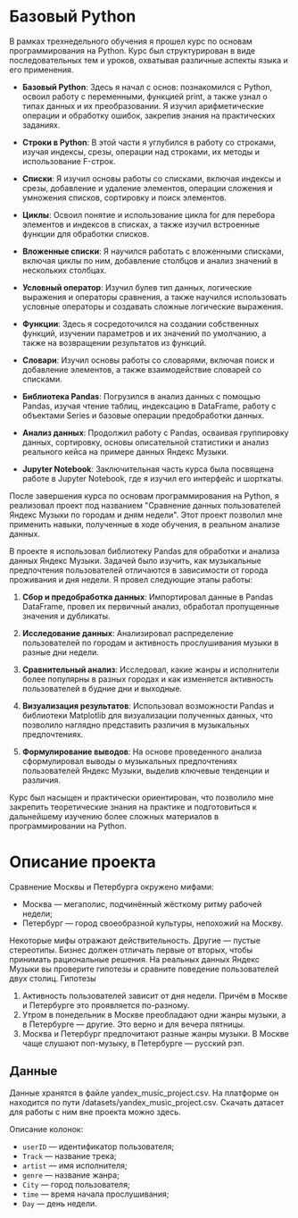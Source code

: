 # Базовый Python

В рамках трехнедельного обучения я прошел курс по основам программирования на Python. Курс был структурирован в виде последовательных тем и уроков, охватывая различные аспекты языка и его применения.

- **Базовый Python**: Здесь я начал с основ: познакомился с Python, освоил работу с переменными, функцией print, а также узнал о типах данных и их преобразовании. Я изучил арифметические операции и обработку ошибок, закрепив знания на практических заданиях.

- **Строки в Python**: В этой части я углубился в работу со строками, изучая индексы, срезы, операции над строками, их методы и использование F-строк.

- **Списки**: Я изучил основы работы со списками, включая индексы и срезы, добавление и удаление элементов, операции сложения и умножения списков, сортировку и поиск элементов.

- **Циклы**: Освоил понятие и использование цикла for для перебора элементов и индексов в списках, а также изучил встроенные функции для обработки списков.

- **Вложенные списки**: Я научился работать с вложенными списками, включая циклы по ним, добавление столбцов и анализ значений в нескольких столбцах.

- **Условный оператор**: Изучил булев тип данных, логические выражения и операторы сравнения, а также научился использовать условные операторы и создавать сложные логические выражения.

- **Функции**: Здесь я сосредоточился на создании собственных функций, изучении параметров и их значений по умолчанию, а также на возвращении результатов из функций.

- **Словари**: Изучил основы работы со словарями, включая поиск и добавление элементов, а также взаимодействие словарей со списками.

- **Библиотека Pandas**: Погрузился в анализ данных с помощью Pandas, изучая чтение таблиц, индексацию в DataFrame, работу с объектами Series и базовые операции предобработки данных.

- **Анализ данных**: Продолжил работу с Pandas, осваивая группировку данных, сортировку, основы описательной статистики и анализ реального кейса на примере данных Яндекс Музыки.

- **Jupyter Notebook**: Заключительная часть курса была посвящена работе в Jupyter Notebook, где я изучил его интерфейс и шорткаты.

После завершения курса по основам программирования на Python, я реализовал проект под названием "Сравнение данных пользователей Яндекс Музыки по городам и дням недели". Этот проект позволил мне применить навыки, полученные в ходе обучения, в реальном анализе данных.

В проекте я использовал библиотеку Pandas для обработки и анализа данных Яндекс Музыки. Задачей было изучить, как музыкальные предпочтения пользователей отличаются в зависимости от города проживания и дня недели. Я провел следующие этапы работы:

1. **Сбор и предобработка данных**: Импортировал данные в Pandas DataFrame, провел их первичный анализ, обработал пропущенные значения и дубликаты.

2. **Исследование данных**: Анализировал распределение пользователей по городам и активность прослушивания музыки в разные дни недели.

3. **Сравнительный анализ**: Исследовал, какие жанры и исполнители более популярны в разных городах и как изменяется активность пользователей в будние дни и выходные.

4. **Визуализация результатов**: Использовал возможности Pandas и библиотеки Matplotlib для визуализации полученных данных, что позволило наглядно представить различия в музыкальных предпочтениях.

5. **Формулирование выводов**: На основе проведенного анализа сформулировал выводы о музыкальных предпочтениях пользователей Яндекс Музыки, выделив ключевые тенденции и различия.

Курс был насыщен и практически ориентирован, что позволило мне закрепить теоретические знания на практике и подготовиться к дальнейшему изучению более сложных материалов в программировании на Python.



# Описание проекта
Сравнение Москвы и Петербурга окружено мифами:
- Москва — мегаполис, подчинённый жёсткому ритму рабочей недели;
- Петербург — город своеобразной культуры, непохожий на Москву.

Некоторые мифы отражают действительность. Другие — пустые стереотипы. Бизнес должен отличать первые от вторых, чтобы принимать рациональные решения. На реальных данных Яндекс Музыки вы проверите гипотезы и сравните поведение пользователей двух столиц.
Гипотезы

1.   Активность пользователей зависит от дня недели. Причём в Москве и Петербурге это проявляется по-разному.
2.   Утром в понедельник в Москве преобладают одни жанры музыки, а в Петербурге — другие. Это верно и для вечера пятницы.
3.   Москва и Петербург предпочитают разные жанры музыки. В Москве чаще слушают поп-музыку, в Петербурге — русский рэп.

## Данные

Данные хранятся в файле yandex_music_project.csv. На платформе он находится по пути /datasets/yandex_music_project.csv. Скачать датасет для работы с ним вне проекта можно здесь.

Описание колонок:
- `userID` — идентификатор пользователя;
- `Track` — название трека;
- `artist` — имя исполнителя;
- `genre` — название жанра;
- `City` — город пользователя;
- `time` — время начала прослушивания;
- `Day` — день недели.



